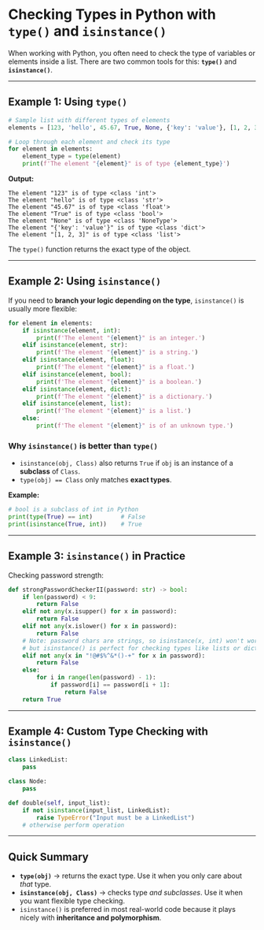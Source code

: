 

# Checking Types in Python with `type()` and `isinstance()`

When working with Python, you often need to check the type of variables or elements inside a list. There are two common tools for this: **`type()`** and **`isinstance()`**.

---

## Example 1: Using `type()`

```python
# Sample list with different types of elements
elements = [123, 'hello', 45.67, True, None, {'key': 'value'}, [1, 2, 3]]

# Loop through each element and check its type
for element in elements:
    element_type = type(element)
    print(f'The element "{element}" is of type {element_type}')
````

**Output:**

```
The element "123" is of type <class 'int'>
The element "hello" is of type <class 'str'>
The element "45.67" is of type <class 'float'>
The element "True" is of type <class 'bool'>
The element "None" is of type <class 'NoneType'>
The element "{'key': 'value'}" is of type <class 'dict'>
The element "[1, 2, 3]" is of type <class 'list'>
```

The `type()` function returns the exact type of the object.

---

## Example 2: Using `isinstance()`

If you need to **branch your logic depending on the type**, `isinstance()` is usually more flexible:

```python
for element in elements:
    if isinstance(element, int):
        print(f'The element "{element}" is an integer.')
    elif isinstance(element, str):
        print(f'The element "{element}" is a string.')
    elif isinstance(element, float):
        print(f'The element "{element}" is a float.')
    elif isinstance(element, bool):
        print(f'The element "{element}" is a boolean.')
    elif isinstance(element, dict):
        print(f'The element "{element}" is a dictionary.')
    elif isinstance(element, list):
        print(f'The element "{element}" is a list.')
    else:
        print(f'The element "{element}" is of an unknown type.')
```

### Why `isinstance()` is better than `type()`

* `isinstance(obj, Class)` also returns `True` if `obj` is an instance of a **subclass** of `Class`.
* `type(obj) == Class` only matches **exact types**.

**Example:**

```python
# bool is a subclass of int in Python
print(type(True) == int)        # False
print(isinstance(True, int))    # True
```

---

## Example 3: `isinstance()` in Practice

Checking password strength:

```python
def strongPasswordCheckerII(password: str) -> bool:
    if len(password) < 9:
        return False
    elif not any(x.isupper() for x in password):
        return False
    elif not any(x.islower() for x in password):
        return False
    # Note: password chars are strings, so isinstance(x, int) won't work here
    # but isinstance() is perfect for checking types like lists or dicts
    elif not any(x in "!@#$%^&*()-+" for x in password):
        return False
    else:
        for i in range(len(password) - 1):
            if password[i] == password[i + 1]:
                return False
    return True
```

---

## Example 4: Custom Type Checking with `isinstance()`

```python
class LinkedList:
    pass

class Node:
    pass

def double(self, input_list):
    if not isinstance(input_list, LinkedList):
        raise TypeError("Input must be a LinkedList")
    # otherwise perform operation
```

---

## Quick Summary

* **`type(obj)`** → returns the exact type. Use it when you only care about *that* type.
* **`isinstance(obj, Class)`** → checks type *and subclasses*. Use it when you want flexible type checking.
* `isinstance()` is preferred in most real-world code because it plays nicely with **inheritance and polymorphism**.

```

